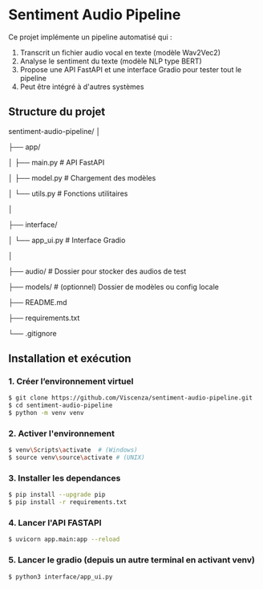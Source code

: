 # Sentiment Audio Pipeline

Ce projet implémente un pipeline automatisé qui :

1. Transcrit un fichier audio vocal en texte (modèle Wav2Vec2)
2. Analyse le sentiment du texte (modèle NLP type BERT)
3. Propose une API FastAPI et une interface Gradio pour tester tout le pipeline
4. Peut être intégré à d'autres systèmes

## Structure du projet

sentiment-audio-pipeline/
│

├── app/

│ ├── main.py # API FastAPI

│ ├── model.py # Chargement des modèles

│ └── utils.py # Fonctions utilitaires

│

├── interface/

│ └── app_ui.py # Interface Gradio

│

├── audio/ # Dossier pour stocker des audios de test

├── models/ # (optionnel) Dossier de modèles ou config locale

├── README.md

├── requirements.txt

└── .gitignore

## Installation et exécution

### 1. Créer l’environnement virtuel

```bash
$ git clone https://github.com/Viscenza/sentiment-audio-pipeline.git
$ cd sentiment-audio-pipeline
$ python -m venv venv
```

### 2. Activer l'environnement
```bash 
$ venv\Scripts\activate  # (Windows)
$ source venv\source\activate # (UNIX)
```

### 3. Installer les dependances
```bash
$ pip install --upgrade pip
$ pip install -r requirements.txt
```
### 4. Lancer l'API FASTAPI
```bash
$ uvicorn app.main:app --reload
```

### 5. Lancer le gradio (depuis un autre terminal en activant venv)
```bash
$ python3 interface/app_ui.py
```
